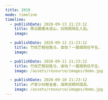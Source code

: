 ```yaml
---
title: 2019
mode: timeline
timeline: 
  - publishDate: 2020-09-13 21:23:12
    title: 黑云翻墨未遮山，白雨跳珠乱入船。
    image: 

  - publishDate: 2020-09-12 21:23:12
    title: 竹杖芒鞋轻胜马，谁怕？一蓑烟雨任平生。
    image: 

  - publishDate: 2020-09-11 21:23:12
    title: 竹杖芒鞋轻胜马，谁怕？一蓑烟雨任平生。
    image: /assets/resource/images/demo.jpg

  - publishDate: 2020-09-10 21:23:12
    title: 卢家少妇郁金香，海燕双栖玳瑁梁。
    image: /assets/resource/images/demo.jpg
---
```


